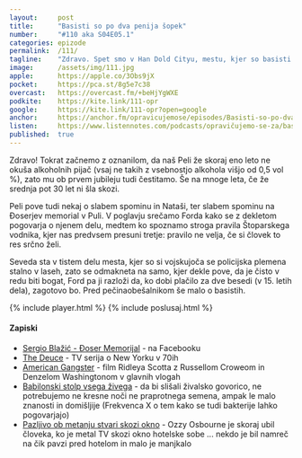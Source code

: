 ```yaml
---
layout: 	post
title:  	"Basisti so po dva penija šopek"
number: 	"#110 aka S04E05.1"
categories:	epizode
permalink:	/111/
tagline: 	"Zdravo. Spet smo v Han Dold Cityu, mestu, kjer so basisti po dva penija šopek in kjer dekleta noči govorijo strankam, da je čisto v redu biti bogat."
image:		/assets/img/111.jpg
apple:		https://apple.co/3Obs9jX
pocket:		https://pca.st/8g5e7c38
overcast:	https://overcast.fm/+beHjYgWXE
podkite:	https://kite.link/111-opr
google:		https://kite.link/111-opr?open=google
anchor:		https://anchor.fm/opravicujemose/episodes/Basisti-so-po-dva-penija-opek-e1l26ug
listen:		https://www.listennotes.com/podcasts/opravičujemo-se-za/basisti-so-po-dva-penija-šopek-NlLB2ZqR1do/embed/
published:	true
---
```


Zdravo! Tokrat začnemo z oznanilom, da naš Peli že skoraj eno leto ne okuša alkoholnih pijač (vsaj ne takih z vsebnostjo alkohola višjo od 0,5 vol %), zato mu ob prvem jubileju tudi čestitamo. Še na mnoge leta, če že srednja pot 30 let ni šla skozi. 

Peli pove tudi nekaj o slabem spominu in Nataši, ter slabem spominu na Đoserjev memorial v Puli. V poglavju srečamo Forda kako se z dekletom pogovarja o njenem delu, medtem ko spoznamo stroga pravila Štoparskega vodnika, kjer nas predvsem presuni tretje: pravilo ne velja, če si človek to res srčno želi. 

Seveda sta v tistem delu mesta, kjer so si vojskujoča se policijska plemena stalno v laseh, zato se odmakneta na samo, kjer dekle pove, da je čisto v redu biti bogat, Ford pa ji razloži da, ko dobi plačilo za dve besedi (v 15. letih dela), zagotovo bo. Pred pečinaobešalnikom še malo o basistih. 

{% include player.html %}
{% include poslusaj.html %}

<!--break-->

#### Zapiski

- [Sergio Blažić - Đoser Memorijal](https://www.facebook.com/SergioBlazicDoserMemorijali/) - na Facebooku 
- [The Deuce](https://en.wikipedia.org/wiki/The_Deuce_(TV_series)) - TV serija o New Yorku v 70ih
- [American Gangster](https://en.wikipedia.org/wiki/American_Gangster_(film)) - film Ridleya Scotta z Russellom Croweom in Denzelom Washingtonom v glavnih vlogah
- [Babilonski stolp vsega živega](https://val202.rtvslo.si/podkast/frekvenca-x/31057643/174882334) - da bi slišali živalsko govorico, ne potrebujemo ne kresne noči ne praprotnega semena, ampak le malo znanosti in domišljije (Frekvenca X o tem kako se tudi bakterije lahko pogovarjajo)
- [Pazljivo ob metanju stvari skozi okno](https://www.thesun.co.uk/tvandshowbiz/8878628/ozzy-osbourne-almost-killed-man-tv/) - Ozzy Osbourne je skoraj ubil človeka, ko je metal TV skozi okno hotelske sobe ... nekdo je bil namreč na čik pavzi pred hotelom in malo je manjkalo